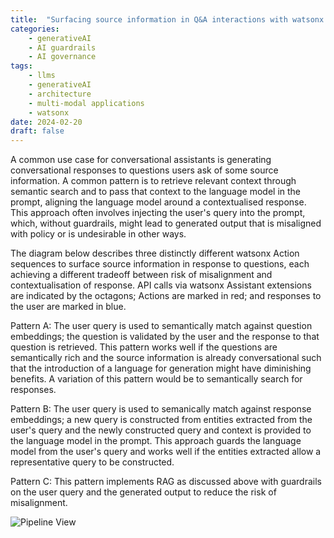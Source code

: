 ```yaml
---
title:  "Surfacing source information in Q&A interactions with watsonx Assistant and the model misalignment, contextualisation tradeoff."
categories: 
    - generativeAI
    - AI guardrails
    - AI governance
tags: 
    - llms
    - generativeAI
    - architecture
    - multi-modal applications
    - watsonx
date: 2024-02-20
draft: false
---
```


A common use case for conversational assistants is generating conversational responses to questions users ask of some source information. A common pattern is to retrieve relevant context through semantic search and to pass that context to the language model in the prompt, aligning the language model around a contextualised response. This approach often involves injecting the user's query into the prompt, which, without guardrails, might lead to generated output that is misaligned with policy or is undesirable in other ways. 

The diagram below describes three distinctly different watsonx Action sequences to surface source information in response to questions, each achieving a different tradeoff between risk of misalignment and contextualisation of response. API calls via watsonx Assistant extensions are indicated by the octagons; Actions are marked in red; and responses to the user are marked in blue.

Pattern A: The user query is used to semantically match against question embeddings; the question is validated by the user and the response to that question is retrieved. This pattern works well if the questions are semantically rich and the source information is already conversational such that the introduction of a language for generation might have diminishing benefits. A variation of this pattern would be to semantically search for responses.

Pattern B: The user query is used to semanically match against response embeddings; a new query is constructed from entities extracted from the user's query and the newly constructed query and context is provided to the language model in the prompt. This approach guards the language model from the user's query and works well if the entities extracted allow a representative query to be constructed. 

Pattern C: This pattern implements RAG as discussed above with guardrails on the user query and the generated output to reduce the risk of misalignment.

![Pipeline View](faq_llm.jpg)
